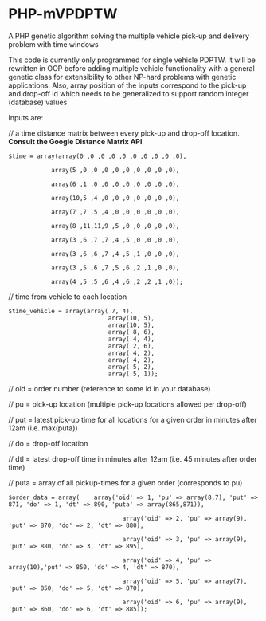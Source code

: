 PHP-mVPDPTW
===========

A PHP genetic algorithm solving the multiple vehicle pick-up and delivery problem with time windows

This code is currently only programmed for single vehicle PDPTW. It will be rewritten in OOP before adding multiple vehicle functionality with a general genetic class for extensibility to other NP-hard problems with genetic applications.
Also, array position of the inputs correspond to the pick-up and drop-off id which needs to be generalized to support random integer (database) values 

Inputs are:

// a time distance matrix between every pick-up and drop-off location. <b>Consult the Google Distance Matrix API</b>

	$time = array(array(0 ,0 ,0 ,0 ,0 ,0 ,0 ,0 ,0 ,0),

				array(5 ,0 ,0 ,0 ,0 ,0 ,0 ,0 ,0 ,0),
							
				array(6 ,1 ,0 ,0 ,0 ,0 ,0 ,0 ,0 ,0),
							
				array(10,5 ,4 ,0 ,0 ,0 ,0 ,0 ,0 ,0),
							
				array(7 ,7 ,5 ,4 ,0 ,0 ,0 ,0 ,0 ,0),
							
				array(8 ,11,11,9 ,5 ,0 ,0 ,0 ,0 ,0),
							
				array(3 ,6 ,7 ,7 ,4 ,5 ,0 ,0 ,0 ,0),
							
				array(3 ,6 ,6 ,7 ,4 ,5 ,1 ,0 ,0 ,0),
							
				array(3 ,5 ,6 ,7 ,5 ,6 ,2 ,1 ,0 ,0),
							
				array(4 ,5 ,5 ,6 ,4 ,6 ,2 ,2 ,1 ,0));
							

// time from vehicle to each location

	$time_vehicle = array(array( 7, 4),
								array(10, 5),
								array(10, 5),
								array( 8, 6),
								array( 4, 4),
								array( 2, 6),
								array( 4, 2),
								array( 4, 2),
								array( 5, 2),
								array( 5, 1));

// oid = order number (reference to some id in your database)

// pu = pick-up location (multiple pick-up locations allowed per drop-off)

// put = latest pick-up time for all locations for a given order in minutes after 12am (i.e. max(puta))

// do = drop-off location

// dtl = latest drop-off time in minutes after 12am (i.e. 45 minutes after order time)

// puta = array of all pickup-times for a given order (corresponds to pu)

	$order_data = array(	array('oid' => 1, 'pu' => array(8,7), 'put' => 871, 'do' => 1, 'dt' => 890, 'puta' => array(865,871)),
	
									array('oid' => 2, 'pu' => array(9),	'put' => 870, 'do' => 2, 'dt' => 880),
									
									array('oid' => 3, 'pu' => array(9),	'put' => 880, 'do' => 3, 'dt' => 895),
									
									array('oid' => 4, 'pu' => array(10),'put' => 850, 'do' => 4, 'dt' => 870),
									
									array('oid' => 5, 'pu' => array(7), 'put' => 850, 'do' => 5, 'dt' => 870),
									
									array('oid' => 6, 'pu' => array(9), 'put' => 860, 'do' => 6, 'dt' => 885));

